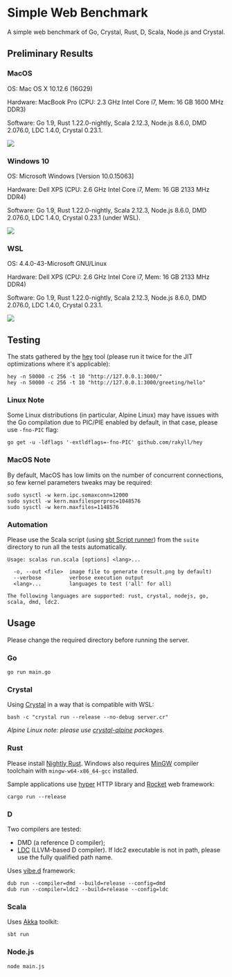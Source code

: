 # Simple Web Benchmark

A simple web benchmark of Go, Crystal, Rust, D, Scala, Node.js and Crystal.

## Preliminary Results

### MacOS

OS: Mac OS X 10.12.6 (16G29)

Hardware: MacBook Pro (CPU: 2.3 GHz Intel Core i7, Mem: 16 GB 1600 MHz DDR3)

Software: Go 1.9, Rust 1.22.0-nightly, Scala 2.12.3, Node.js 8.6.0, DMD 2.076.0,
LDC 1.4.0, Crystal 0.23.1.

![](suite/results/mac.png?raw=true)

### Windows 10

OS: Microsoft Windows [Version 10.0.15063]

Hardware: Dell XPS (CPU: 2.6 GHz Intel Core i7, Mem: 16 GB 2133 MHz DDR4)

Software: Go 1.9, Rust 1.22.0-nightly, Scala 2.12.3, Node.js 8.6.0, DMD 2.076.0,
LDC 1.4.0, Crystal 0.23.1 (under WSL).

![](suite/results/win.png?raw=true)

### WSL

OS: 4.4.0-43-Microsoft GNU/Linux

Hardware: Dell XPS (CPU: 2.6 GHz Intel Core i7, Mem: 16 GB 2133 MHz DDR4)

Software: Go 1.9, Rust 1.22.0-nightly, Scala 2.12.3, Node.js 8.6.0, DMD 2.076.0,
LDC 1.4.0, Crystal 0.23.1.

![](suite/results/wsl.png?raw=true)

## Testing

The stats gathered by the [hey](https://github.com/rakyll/hey) tool (please run it twice for
the JIT optimizations where it's applicable):

    hey -n 50000 -c 256 -t 10 "http://127.0.0.1:3000/"
    hey -n 50000 -c 256 -t 10 "http://127.0.0.1:3000/greeting/hello"

### Linux Note

Some Linux distributions (in particular, Alpine Linux) may have issues with the
Go compilation due to PIC/PIE enabled by default, in that case, please
use `-fno-PIC` flag:

    go get -u -ldflags '-extldflags=-fno-PIC' github.com/rakyll/hey

### MacOS Note

By default, MacOS has low limits on the number of concurrent connections, so
few kernel parameters tweaks may be required:

    sudo sysctl -w kern.ipc.somaxconn=12000
    sudo sysctl -w kern.maxfilesperproc=1048576
    sudo sysctl -w kern.maxfiles=1148576

### Automation

Please use the Scala script
(using [sbt Script runner](http://www.scala-sbt.org/1.x/docs/Scripts.html#sbt+Script+runner))
from the `suite` directory to run all the tests automatically.

    Usage: scalas run.scala [options] <lang>...

      -o, --out <file>  image file to generate (result.png by default)
      --verbose         verbose execution output
      <lang>...         languages to test ('all' for all)

    The following languages are supported: rust, crystal, nodejs, go, scala, dmd, ldc2.

## Usage

Please change the required directory before running the server.

### Go

    go run main.go

### Crystal

Using [Crystal](https://crystal-lang.org/docs/installation/) in a way that is compatible
with WSL:

    bash -c "crystal run --release --no-debug server.cr"

*Alpine Linux note: please use [crystal-alpine](https://github.com/ysbaddaden/crystal-alpine) packages.*

### Rust

Please install [Nightly Rust](https://doc.rust-lang.org/1.5.0/book/nightly-rust.html).
Windows also requires [MinGW](https://github.com/rust-lang/rust#mingw)
compiler toolchain with `mingw-w64-x86_64-gcc` installed.

Sample applications use [hyper](https://hyper.rs) HTTP library and [Rocket](https://rocket.rs/) web framework:

    cargo run --release

### D

Two compilers are tested:

 - DMD (a reference D compiler);
 - [LDC](https://github.com/ldc-developers/ldc#installation) (LLVM-based D compiler).
If ldc2 executable is not in path, please use the fully qualified path name.

Uses [vibe.d](http://vibed.org) framework:

    dub run --compiler=dmd --build=release --config=dmd
    dub run --compiler=ldc2 --build=release --config=ldc

### Scala

Uses [Akka](http://akka.io) toolkit:

    sbt run

### Node.js

    node main.js
